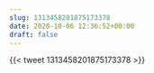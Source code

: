 ```yaml
---
slug: 1313458201875173378
date: 2020-10-06 12:36:52+00:00
draft: false
---
```


{{< tweet 1313458201875173378 >}}
